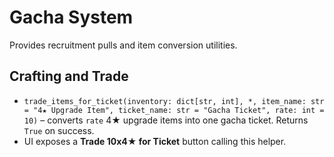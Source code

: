 # Gacha System

Provides recruitment pulls and item conversion utilities.

## Crafting and Trade
- `trade_items_for_ticket(inventory: dict[str, int], *, item_name: str = "4★ Upgrade Item", ticket_name: str = "Gacha Ticket", rate: int = 10)` – converts ``rate`` 4★ upgrade items into one gacha ticket. Returns ``True`` on success.
- UI exposes a **Trade 10x4★ for Ticket** button calling this helper.
